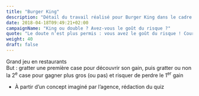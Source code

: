 ```yaml
---
title: "Burger King"
description: "Détail du travail réalisé pour Burger King dans le cadre de la campagne « King ou double ? »"
date: 2018-04-18T09:49:21+02:00
campaignName: "King ou double ? Avez-vous le goût du risque ?"
quote: "Le doute n’est plus permis : vous avez le goût du risque ! Courir après la vie tel un cheval sauvage ne vous fait pas peur et pour ça, nous vous félicitions."
weight: 40
draft: false
---
```


Grand jeu en restaurants  
But : gratter une première case pour découvrir son gain, puis gratter ou non la 2<sup>e</sup> case pour gagner plus gros (ou pas) et risquer de perdre le 1<sup>er</sup> gain

- À partir d’un concept imaginé par l’agence, rédaction du quiz

